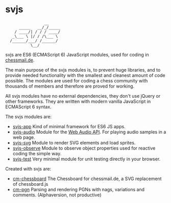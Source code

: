# svjs

```
                 __
      _____   __/_/_____
    / ____/| / / / ____/
   _\___ \ |/ / /\___ \
  /______/___/ /______/
           \__/      

```

svjs are ES6 (ECMAScript 6) JavaScript modules, used for coding in [chessmail.de](http://www.chessmail.de).

The main purpose of the svjs modules is, to prevent huge libraries, and to provide needed functionality with the smallest and 
cleanest amount of code possible. The modules are used for coding a chess community with thousands of members and therefore are proved for working.

All svjs modules have no external dependencies, they don't use jQuery or other frameworks. They are written with modern vanilla JavaScript in ECMAScript 6 syntax.

The svjs modules are:

- [svjs-app](https://github.com/shaack/svjs-app) Kind of minimal framework for ES6 JS apps.
- [svjs-audio](https://github.com/shaack/svjs-audio) Module for the [Web Audio API](https://developer.mozilla.org/de/docs/Web/API/Web_Audio_API). For playing audio samples in a web page.
- [svjs-svg](https://github.com/shaack/svjs-svg) Module to render SVG elements and load sprites.
- [svjs-observe](https://github.com/shaack/svjs-observe) Module to observe object properties used for reactive coding the simple way.
- [svjs-test](https://github.com/shaack/svjs-test) Very minimal module for unit testing directly in your browser.

Created with svjs are:

- [cm-chessboard](https://github.com/shaack/cm-chessboard) The Chessboard for chessmail.de, a SVG replacement of chessboard.js
- [cm-pgn](https://github.com/shaack/cm-pgn) Parsing and rendering PGNs with nags, variations and comments. (Alphaversion, not productive)
